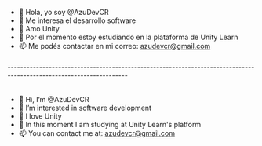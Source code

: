 - 👋 Hola, yo soy @AzuDevCR
- 👀 Me interesa el desarrollo software
- 🌱 Amo Unity
- 💞️ Por el momento estoy estudiando en la plataforma de Unity Learn
- 📫 Me podés contactar en mi correo: azudevcr@gmail.com
###### --------------------------------------------------------------------------------------------------------------------
- 👋 Hi, I’m @AzuDevCR
- 👀 I’m interested in software development
- 🌱 I love Unity
- 💞️ In this moment I am studying at Unity Learn's platform
- 📫 You can contact me at: azudevcr@gmail.com

<!---
AzuDevCR/AzuDevCR is a ✨ special ✨ repository because its `README.md` (this file) appears on your GitHub profile.
You can click the Preview link to take a look at your changes.
--->
